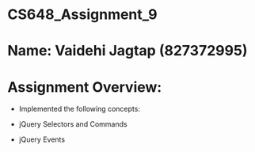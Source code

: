 # CS648_Assignment_9
# Name: Vaidehi Jagtap (827372995)

# Assignment Overview:

* Implemented the following concepts:

* jQuery Selectors and Commands
* jQuery Events

